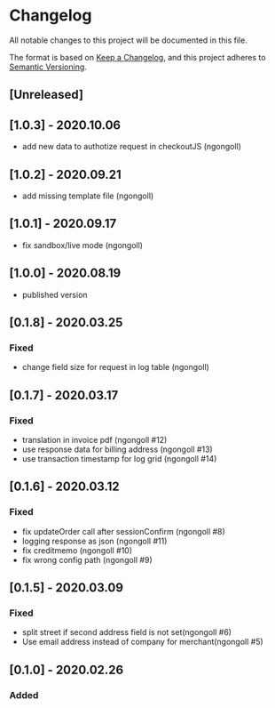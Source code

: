 # Changelog
All notable changes to this project will be documented in this file.

The format is based on [Keep a Changelog](https://keepachangelog.com/en/1.0.0/),
and this project adheres to [Semantic Versioning](https://semver.org/spec/v2.0.0.html).

## [Unreleased]


## [1.0.3] - 2020.10.06
- add new data to authotize request in checkoutJS (ngongoll)
## [1.0.2] - 2020.09.21
- add missing template file (ngongoll)
## [1.0.1] - 2020.09.17
- fix sandbox/live mode (ngongoll)
## [1.0.0] - 2020.08.19
- published version

## [0.1.8] - 2020.03.25
### Fixed
- change field size for request in log table (ngongoll)

## [0.1.7] - 2020.03.17
### Fixed
- translation in invoice pdf (ngongoll #12)
- use response data for billing address (ngongoll #13)
- use transaction timestamp for log grid (ngongoll #14)

## [0.1.6] - 2020.03.12
### Fixed
- fix updateOrder call after sessionConfirm (ngongoll #8)
- logging response as json (ngongoll #11)
- fix creditmemo (ngongoll #10)
- fix wrong config path (ngongoll #9)

## [0.1.5] - 2020.03.09
### Fixed
- split street if second address field is not set(ngongoll #6)
- Use email address instead of company for merchant(ngongoll #5)

## [0.1.0] - 2020.02.26
### Added
